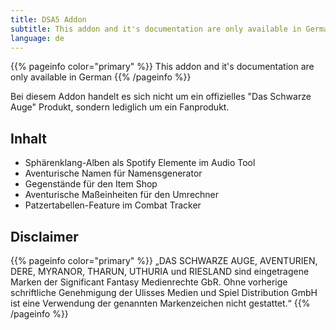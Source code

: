 ```yaml
---
title: DSA5 Addon
subtitle: This addon and it's documentation are only available in German
language: de
---
```


{{% pageinfo color="primary" %}}
This addon and it's documentation are only available in German
{{% /pageinfo %}}

Bei diesem Addon handelt es sich nicht um ein offizielles "Das Schwarze Auge" Produkt, sondern lediglich um ein Fanprodukt.

## Inhalt

- Sphärenklang-Alben als Spotify Elemente im Audio Tool
- Aventurische Namen für Namensgenerator
- Gegenstände für den Item Shop
- Aventurische Maßeinheiten für den Umrechner
- Patzertabellen-Feature im Combat Tracker

## Disclaimer

{{% pageinfo color="primary" %}}
„DAS SCHWARZE AUGE, AVENTURIEN, DERE, MYRANOR, THARUN, UTHURIA und RIESLAND sind eingetragene Marken der Significant Fantasy Medienrechte GbR. Ohne vorherige schriftliche Genehmigung der Ulisses Medien und Spiel Distribution GmbH ist eine Verwendung der genannten Markenzeichen nicht gestattet.“
{{% /pageinfo %}}